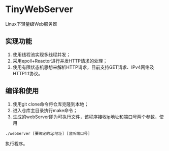 # TinyWebServer
Linux下轻量级Web服务器

## 实现功能
1. 使用线程池实现多线程并发；
2. 采用epoll+Reactor进行并发HTTP请求的处理；
3. 使用有限状态机思想来解析HTTP请求，目前支持GET请求、IPv4网络及HTTP1.1协议。


## 编译和使用
1. 使用git clone命令将仓库克隆到本地；
2. 进入仓库主目录执行make命令；
3. 生成的webServer即为可执行文件，该程序接收ip地址和端口号两个参数，使用
```
./webServer [要绑定的ip地址] [监听端口号]
```
执行程序。
